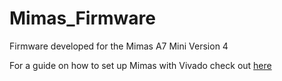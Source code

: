 # Mimas_Firmware
Firmware developed for the Mimas A7 Mini Version 4

For a guide on how to set up Mimas with Vivado check out [here](https://github.com/tmcoakley/beatty_lab/blob/main/Guides/Firmware/Vivado.md)
